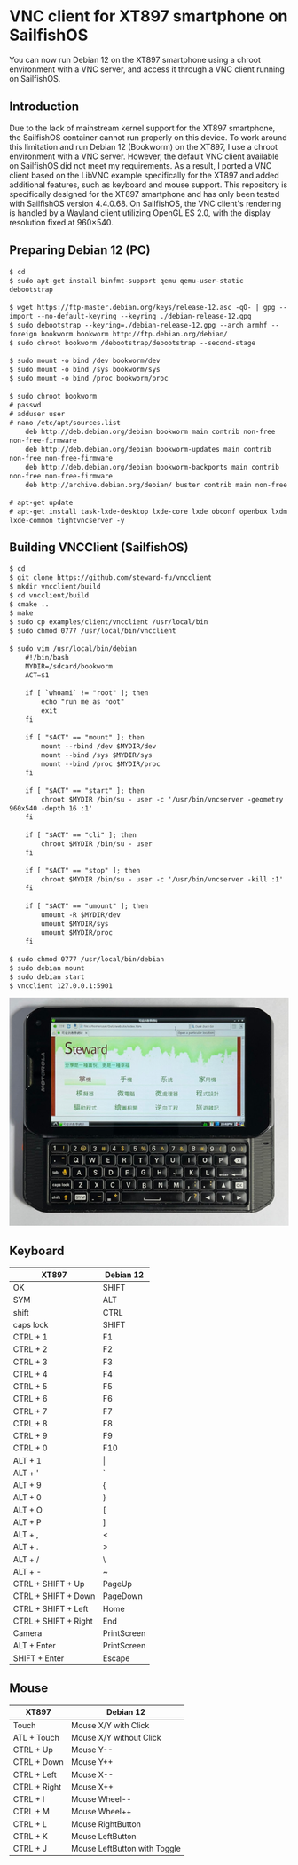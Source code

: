 # VNC client for XT897 smartphone on SailfishOS
You can now run Debian 12 on the XT897 smartphone using a chroot environment with a VNC server, and access it through a VNC client running on SailfishOS.  

## Introduction
Due to the lack of mainstream kernel support for the XT897 smartphone, the SailfishOS container cannot run properly on this device. To work around this limitation and run Debian 12 (Bookworm) on the XT897, I use a chroot environment with a VNC server. However, the default VNC client available on SailfishOS did not meet my requirements. As a result, I ported a VNC client based on the LibVNC example specifically for the XT897 and added additional features, such as keyboard and mouse support. This repository is specifically designed for the XT897 smartphone and has only been tested with SailfishOS version 4.4.0.68. On SailfishOS, the VNC client's rendering is handled by a Wayland client utilizing OpenGL ES 2.0, with the display resolution fixed at 960×540.

## Preparing Debian 12 (PC)
```
$ cd
$ sudo apt-get install binfmt-support qemu qemu-user-static debootstrap

$ wget https://ftp-master.debian.org/keys/release-12.asc -qO- | gpg --import --no-default-keyring --keyring ./debian-release-12.gpg
$ sudo debootstrap --keyring=./debian-release-12.gpg --arch armhf --foreign bookworm bookworm http://ftp.debian.org/debian/
$ sudo chroot bookworm /debootstrap/debootstrap --second-stage

$ sudo mount -o bind /dev bookworm/dev
$ sudo mount -o bind /sys bookworm/sys
$ sudo mount -o bind /proc bookworm/proc

$ sudo chroot bookworm
# passwd
# adduser user
# nano /etc/apt/sources.list
    deb http://deb.debian.org/debian bookworm main contrib non-free non-free-firmware
    deb http://deb.debian.org/debian bookworm-updates main contrib non-free non-free-firmware
    deb http://deb.debian.org/debian bookworm-backports main contrib non-free non-free-firmware
    deb http://archive.debian.org/debian/ buster contrib main non-free

# apt-get update
# apt-get install task-lxde-desktop lxde-core lxde obconf openbox lxdm lxde-common tightvncserver -y
```

## Building VNCClient (SailfishOS)
```
$ cd
$ git clone https://github.com/steward-fu/vncclient
$ mkdir vncclient/build
$ cd vncclient/build
$ cmake ..
$ make
$ sudo cp examples/client/vncclient /usr/local/bin
$ sudo chmod 0777 /usr/local/bin/vncclient

$ sudo vim /usr/local/bin/debian 
    #!/bin/bash
    MYDIR=/sdcard/bookworm
    ACT=$1

    if [ `whoami` != "root" ]; then
        echo "run me as root"
        exit
    fi

    if [ "$ACT" == "mount" ]; then
        mount --rbind /dev $MYDIR/dev
        mount --bind /sys $MYDIR/sys
        mount --bind /proc $MYDIR/proc
    fi

    if [ "$ACT" == "start" ]; then
        chroot $MYDIR /bin/su - user -c '/usr/bin/vncserver -geometry 960x540 -depth 16 :1'
    fi

    if [ "$ACT" == "cli" ]; then
        chroot $MYDIR /bin/su - user
    fi

    if [ "$ACT" == "stop" ]; then
        chroot $MYDIR /bin/su - user -c '/usr/bin/vncserver -kill :1'
    fi

    if [ "$ACT" == "umount" ]; then
        umount -R $MYDIR/dev
        umount $MYDIR/sys
        umount $MYDIR/proc
    fi

$ sudo chmod 0777 /usr/local/bin/debian 
$ sudo debian mount
$ sudo debian start
$ vncclient 127.0.0.1:5901
```
![image](image/bookworm.jpg)

## Keyboard
| XT897 | Debian 12 |
| ---- | ---- |
| OK | SHIFT |
| SYM | ALT |
| shift | CTRL |
| caps lock | SHIFT |
| CTRL + 1 | F1 |
| CTRL + 2 | F2 |
| CTRL + 3 | F3 |
| CTRL + 4 | F4 |
| CTRL + 5 | F5 |
| CTRL + 6 | F6 |
| CTRL + 7 | F7 |
| CTRL + 8 | F8 |
| CTRL + 9 | F9 |
| CTRL + 0 | F10 |
| ALT + 1 | &#124; |
| ALT + ' | ` |
| ALT + 9 | { |
| ALT + 0 | } |
| ALT + O | [ |
| ALT + P | ] |
| ALT + , | < |
| ALT + . | > |
| ALT + / | \ |
| ALT + - | ~ |
| CTRL + SHIFT + Up | PageUp |
| CTRL + SHIFT + Down | PageDown |
| CTRL + SHIFT + Left | Home |
| CTRL + SHIFT + Right | End |
| Camera | PrintScreen |
| ALT + Enter | PrintScreen |
| SHIFT + Enter | Escape |

## Mouse
| XT897 | Debian 12 |
| ---- | ---- |
| Touch | Mouse X/Y with Click |
| ATL + Touch | Mouse X/Y without Click |
| CTRL + Up | Mouse Y-- |
| CTRL + Down | Mouse Y++ |
| CTRL + Left | Mouse X-- |
| CTRL + Right | Mouse X++ |
| CTRL + I | Mouse Wheel-- |
| CTRL + M | Mouse Wheel++ |
| CTRL + L | Mouse RightButton |
| CTRL + K | Mouse LeftButton |
| CTRL + J | Mouse LeftButton with Toggle |
